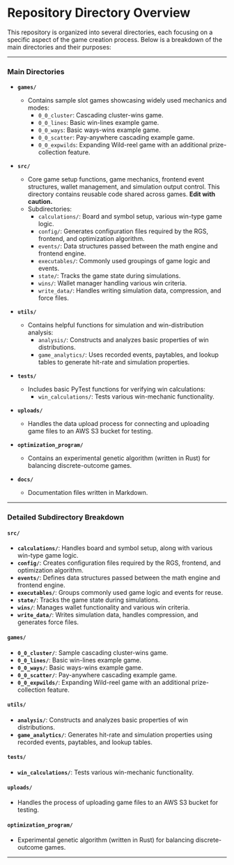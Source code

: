 # Repository Directory Overview

This repository is organized into several directories, each focusing on a specific aspect of the game creation process. Below is a breakdown of the main directories and their purposes:

---

### **Main Directories**

- **`games/`**
  - Contains sample slot games showcasing widely used mechanics and modes:
    - `0_0_cluster`: Cascading cluster-wins game.
    - `0_0_lines`: Basic win-lines example game.
    - `0_0_ways`: Basic ways-wins example game.
    - `0_0_scatter`: Pay-anywhere cascading example game.
    - `0_0_expwilds`: Expanding Wild-reel game with an additional prize-collection feature.

- **`src/`**
  - Core game setup functions, game mechanics, frontend event structures, wallet management, and simulation output control. This directory contains reusable code shared across games. **Edit with caution.**
  - Subdirectories:
    - `calculations/`: Board and symbol setup, various win-type game logic.
    - `config/`: Generates configuration files required by the RGS, frontend, and optimization algorithm.
    - `events/`: Data structures passed between the math engine and frontend engine.
    - `executables/`: Commonly used groupings of game logic and events.
    - `state/`: Tracks the game state during simulations.
    - `wins/`: Wallet manager handling various win criteria.
    - `write_data/`: Handles writing simulation data, compression, and force files.

- **`utils/`**
  - Contains helpful functions for simulation and win-distribution analysis:
    - `analysis/`: Constructs and analyzes basic properties of win distributions.
    - `game_analytics/`: Uses recorded events, paytables, and lookup tables to generate hit-rate and simulation properties.

- **`tests/`**
  - Includes basic PyTest functions for verifying win calculations:
    - `win_calculations/`: Tests various win-mechanic functionality.

- **`uploads/`**
  - Handles the data upload process for connecting and uploading game files to an AWS S3 bucket for testing.

- **`optimization_program/`**
  - Contains an experimental genetic algorithm (written in Rust) for balancing discrete-outcome games.

- **`docs/`**
  - Documentation files written in Markdown.

---

### **Detailed Subdirectory Breakdown**

#### `src/`
- **`calculations/`**: Handles board and symbol setup, along with various win-type game logic.
- **`config/`**: Creates configuration files required by the RGS, frontend, and optimization algorithm.
- **`events/`**: Defines data structures passed between the math engine and frontend engine.
- **`executables/`**: Groups commonly used game logic and events for reuse.
- **`state/`**: Tracks the game state during simulations.
- **`wins/`**: Manages wallet functionality and various win criteria.
- **`write_data/`**: Writes simulation data, handles compression, and generates force files.

#### `games/`
- **`0_0_cluster/`**: Sample cascading cluster-wins game.
- **`0_0_lines/`**: Basic win-lines example game.
- **`0_0_ways/`**: Basic ways-wins example game.
- **`0_0_scatter/`**: Pay-anywhere cascading example game.
- **`0_0_expwilds/`**: Expanding Wild-reel game with an additional prize-collection feature.

#### `utils/`
- **`analysis/`**: Constructs and analyzes basic properties of win distributions.
- **`game_analytics/`**: Generates hit-rate and simulation properties using recorded events, paytables, and lookup tables.

#### `tests/`
- **`win_calculations/`**: Tests various win-mechanic functionality.

#### `uploads/`
- Handles the process of uploading game files to an AWS S3 bucket for testing.

#### `optimization_program/`
- Experimental genetic algorithm (written in Rust) for balancing discrete-outcome games.

---
